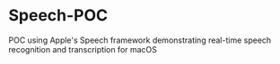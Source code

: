 # Speech-POC
POC using Apple's Speech framework demonstrating real-time speech recognition and transcription for macOS
